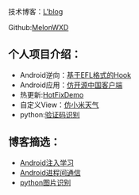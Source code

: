 

技术博客：[L'blog](https://melonwxd.github.io/)

Github:[MelonWXD](https://github.com/MelonWXD)

## 个人项目介绍：

- Android逆向：[基于EFL格式的Hook](https://github.com/MelonWXD/ELFHooker)
- Android应用：[仿开源中国客户端](https://github.com/MelonWXD/SimpleOSC)
- 热更新:[HotFixDemo](https://github.com/MelonWXD/HotFixDemo)
- 自定义View：[仿小米天气](https://github.com/MelonWXD/HourlyForecastView)
- python:[验证码识别](https://github.com/MelonWXD/VerificationMatcher)


## 博客摘选：

- [Android注入学习](https://melonwxd.github.io/tags/%E6%B3%A8%E5%85%A5/)
- [Android进程间通信](https://melonwxd.github.io/tags/IPC/)
- [python图片识别](https://melonwxd.github.io/2018/02/27/%E9%AA%8C%E8%AF%81%E7%A0%81%E8%AF%86%E5%88%AB/)

